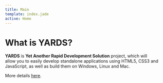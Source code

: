 ```yaml
---
title: Main
template: index.jade
active: Home
---
```


# What is YARDS?

**YARDS** is **Yet Another Rapid Development Solution** project, which will allow you to easily develop standalone applications using HTML5, CSS3 and JavaScript, as well as build them on Windows, Linux and Mac.

More details [here](/yards).